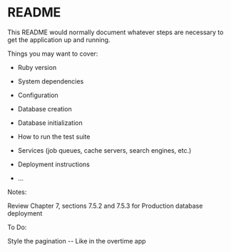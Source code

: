 # README

This README would normally document whatever steps are necessary to get the
application up and running.

Things you may want to cover:

* Ruby version

* System dependencies

* Configuration

* Database creation

* Database initialization

* How to run the test suite

* Services (job queues, cache servers, search engines, etc.)

* Deployment instructions

* ...


Notes: 


Review Chapter 7, sections 7.5.2 and 7.5.3 for Production database deployment

To Do: 

Style the pagination -- Like in the overtime app
